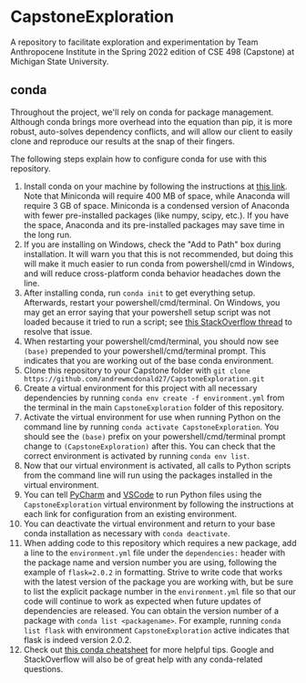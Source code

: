# CapstoneExploration
A repository to facilitate exploration and experimentation by Team Anthropocene Institute in the Spring 2022 edition of CSE 498 (Capstone) at Michigan State University.

## conda

Throughout the project, we'll rely on conda for package management. Although conda brings more overhead into the equation than pip, it is more robust, auto-solves dependency conflicts, and will allow our client to easily clone and reproduce our results at the snap of their fingers. 

The following steps explain how to configure conda for use with this repository.
1. Install conda on your machine by following the instructions at [this link](https://docs.conda.io/projects/conda/en/latest/user-guide/install/index.html). Note that Miniconda will require 400 MB of space, while Anaconda will require 3 GB of space. Miniconda is a condensed version of Anaconda with fewer pre-installed packages (like numpy, scipy, etc.). If you have the space, Anaconda and its pre-installed packages may save time in the long run. 
2. If you are installing on Windows, check the "Add to Path" box during installation. It will warn you that this is not recommended, but doing this will make it much easier to run conda from powershell/cmd in Windows, and will reduce cross-platform conda behavior headaches down the line.
3. After installing conda, run `conda init` to get everything setup. Afterwards, restart your powershell/cmd/terminal. On Windows, you may get an error saying that your powershell setup script was not loaded because it tried to run a script; see [this StackOverflow thread](https://stackoverflow.com/a/67996662) to resolve that issue. 
4. When restarting your powershell/cmd/terminal, you should now see `(base)` prepended to your powershell/cmd/terminal prompt. This indicates that you are working out of the base conda environment.
5. Clone this repository to your Capstone folder with `git clone https://github.com/andrewmcdonald27/CapstoneExploration.git`
6. Create a virtual environment for this project with all necessary dependencies by running `conda env create -f environment.yml` from the terminal in the main `CapstoneExploration` folder of this repository.
7. Activate the virtual environment for use when running Python on the command line by running `conda activate CapstoneExploration`. You should see the `(base)` prefix on your powershell/cmd/terminal prompt change to `(CapstoneExploration)` after this. You can check that the correct environment is activated by running `conda env list`. 
8. Now that our virtual environment is activated, all calls to Python scripts from the command line will run using the packages installed in the virtual environment.
9. You can tell [PyCharm](https://www.jetbrains.com/help/pycharm/conda-support-creating-conda-virtual-environment.html) and [VSCode](https://code.visualstudio.com/docs/python/environments) to run Python files using the `CapstoneExploration` virtual environment by following the instructions at each link for configuration from an existing environment.   
10. You can deactivate the virtual environment and return to your base conda installation as necessary with `conda deactivate`.
11. When adding code to this repository which requires a new package, add a line to the `environment.yml` file under the `dependencies:` header with the package name and version number you are using, following the example of `flask=2.0.2` in formatting. Strive to write code that works with the latest version of the package you are working with, but be sure to list the explicit package number in the `environment.yml` file so that our code will continue to work as expected when future updates of dependencies are released. You can obtain the version number of a package with `conda list <packagename>`. For example, running `conda list flask` with environment `CapstoneExploration` active indicates that flask is indeed version 2.0.2.
12. Check out [this conda cheatsheet](https://docs.conda.io/projects/conda/en/4.6.0/_downloads/52a95608c49671267e40c689e0bc00ca/conda-cheatsheet.pdf) for more helpful tips. Google and StackOverflow will also be of great help with any conda-related questions.